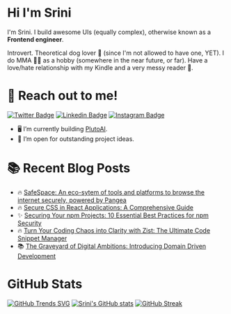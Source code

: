 # Hi I'm Srini

I'm Srini. I build awesome UIs (equally complex), otherwise known as a **Frontend engineer**.

Introvert. Theoretical dog lover 🐶 (since I'm not allowed to have one, YET). I do MMA 🥷🏼 as a hobby (somewhere in the near future, or far). Have a love/hate relationship with my Kindle and a very messy reader 📖.

# 🚀 Reach out to me!

[![Twitter Badge](https://img.shields.io/badge/-@sriniously-1ca0f1?style=flat&labelColor=1ca0f1&logo=twitter&logoColor=white&link=https://twitter.com/sriniously)](https://twitter.com/sriniously) [![Linkedin Badge](https://img.shields.io/badge/k-srinivas53168-0e76a8?style=flat&labelColor=0e76a8&logo=linkedin&logoColor=white)](https://www.linkedin.com/in/k-srinivas53168/) [![Instagram Badge](https://img.shields.io/badge/-@srini53168-e84393?style=flat&labelColor=e84393&logo=instagram&logoColor=white)](https://instagram.com/srini53168)

- 🖥️ I’m currently building [PlutoAI](https://www.plutoai.in/).
- 🔭 I’m open for outstanding project ideas.

# 📚 Recent Blog Posts
<!-- BLOGPOSTS:START -->
 - 🔥 [SafeSpace: An eco-sytem of tools and platforms to browse the internet securely, powered by Pangea](https://srini-dev.hashnode.dev/safespace-an-eco-sytem-of-tools-and-platforms-to-browse-the-internet-securely-powered-by-pangea)
 - 🔥 [Secure CSS in React Applications: A Comprehensive Guide](https://srini-dev.hashnode.dev/secure-css-in-react-applications-a-comprehensive-guide)
 - ✨ [Securing Your npm Projects: 10 Essential Best Practices for npm Security](https://srini-dev.hashnode.dev/securing-your-npm-projects-10-essential-best-practices-for-npm-security)
 - 🔥 [Turn Your Coding Chaos into Clarity with Zist: The Ultimate Code Snippet Manager](https://srini-dev.hashnode.dev/turn-your-coding-chaos-into-clarity-with-zist-the-ultimate-code-snippet-manager)
 - 📚 [The Graveyard of Digital Ambitions: Introducing Domain Driven Development](https://srini-dev.hashnode.dev/the-graveyard-of-digital-ambitions-introducing-domain-driven-development)<!-- BLOGPOSTS:END -->


# GitHub Stats
[![GitHub Trends SVG](https://api.githubtrends.io/user/svg/hellskater/langs)](https://githubtrends.io)
[![Srini's GitHub stats](https://github-readme-stats.vercel.app/api?username=hellskater)](https://github.com/anuraghazra/github-readme-stats)
[![GitHub Streak](https://github-readme-streak-stats.herokuapp.com?user=hellskater)](https://git.io/streak-stats)
